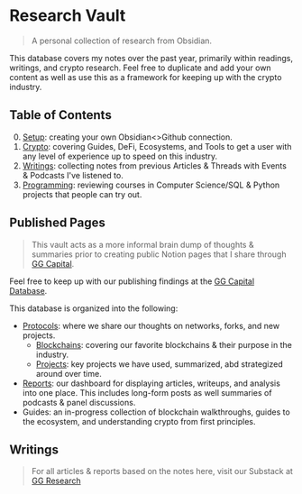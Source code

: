# Research Vault
>A personal collection of research from Obsidian.

This database covers my notes over the past year, primarily within readings, writings, and crypto research. 
Feel free to duplicate and add your own content as well as use this as a framework for keeping up with the crypto industry.

## Table of Contents
0. [Setup](https://github.com/yohangglobal/research-vault/tree/main/-setup): creating your own Obsidian<>Github connection.
1. [Crypto](https://github.com/yohangglobal/research-vault/tree/main/Crypto): covering Guides, DeFi, Ecosystems, and Tools to get a user with any level of experience up to speed on this industry.
2. [Writings](https://github.com/yohangglobal/research-vault/tree/main/Writings): collecting notes from previous Articles & Threads with Events & Podcasts I've listened to.
3. [Programming](https://github.com/yohangglobal/research-vault/tree/main/Programming): reviewing courses in Computer Science/SQL & Python projects that people can try out.

## Published Pages
>This vault acts as a more informal brain dump of thoughts & summaries prior to creating public Notion pages that I share through [GG Capital](https://ggcapital.io/).

Feel free to keep up with our publishing findings at the [GG Capital Database](https://ggcapital.notion.site/Research-b47b51d18e994fadaa17467f84a0cd09).

This database is organized into the following:
- [Protocols](https://ggcapital.notion.site/Protocols-124ee578be7649209a994d0f1bcad0f7): where we share our thoughts on networks, forks, and new projects.
  - [Blockchains](https://ggcapital.notion.site/a5e1891050ce4fb8ab74d5511794a63b?v=e42f884bbbbf4e419760eb23667ce1b0): covering our favorite blockchains & their purpose in the industry.
  - [Projects](https://ggcapital.notion.site/5e0b376d344e4a74a31b98e5706a1d95?v=d444a0a8266f4d5ab6656ca424d80c83): key projects we have used, summarized, abd strategized around over time.
- [Reports](https://ggcapital.notion.site/Reports-bff5f2299bc84f8ca7c693e56d1d2ed7): our dashboard for displaying articles, writeups, and analysis into one place. This includes long-form posts as well summaries of podcasts & panel discussions.  
- Guides: an in-progress collection of blockchain walkthroughs, guides to the ecosystem, and understanding crypto from first principles.

## Writings
>For all articles & reports based on the notes here, visit our Substack at [GG Research](https://ggcapital.substack.com/)
